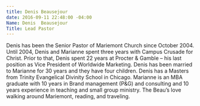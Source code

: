 ```yaml
---
title: Denis Beausejour
date: 2016-09-11 22:48:00 -04:00
Name: Denis  Beausejour
Title: Lead Pastor
---
```


Denis has been the Senior Pastor of Mariemont Church since October 2004. Until 2004, Denis and Marianne spent three years with Campus Crusade for Christ. Prior to that, Denis spent 22 years at Procter & Gamble – his last position as Vice President of Worldwide Marketing. Denis has been married to Marianne for 30 years and they have four children. Denis has a Masters from Trinity Evangelical Divinity School in Chicago. Marianne is an MBA graduate with 10 years in Brand management (P&G) and consulting and 10 years experience in teaching and small group ministry. The Beau’s love walking around Mariemont, reading, and traveling.